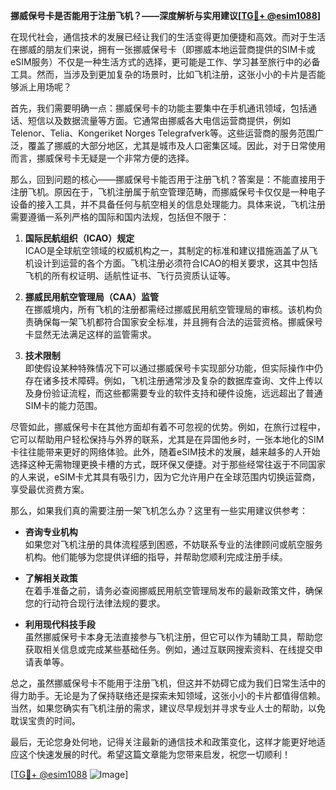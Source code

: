 **挪威保号卡是否能用于注册飞机？——深度解析与实用建议[[TG💪+ @esim1088](https://t.me/s/esim1088)]**

在现代社会，通信技术的发展已经让我们的生活变得更加便捷和高效。而对于生活在挪威的朋友们来说，拥有一张挪威保号卡（即挪威本地运营商提供的SIM卡或eSIM服务）不仅是一种生活方式的选择，更可能是工作、学习甚至旅行中的必备工具。然而，当涉及到更加复杂的场景时，比如飞机注册，这张小小的卡片是否能够派上用场呢？

首先，我们需要明确一点：挪威保号卡的功能主要集中在手机通讯领域，包括通话、短信以及数据流量等方面。它通常由挪威各大电信运营商提供，例如Telenor、Telia、Kongeriket Norges Telegrafverk等。这些运营商的服务范围广泛，覆盖了挪威的大部分地区，尤其是城市及人口密集区域。因此，对于日常使用而言，挪威保号卡无疑是一个非常方便的选择。

那么，回到问题的核心——挪威保号卡能否用于注册飞机？答案是：不能直接用于注册飞机。原因在于，飞机注册属于航空管理范畴，而挪威保号卡仅仅是一种电子设备的接入工具，并不具备任何与航空相关的信息处理能力。具体来说，飞机注册需要遵循一系列严格的国际和国内法规，包括但不限于：

1. **国际民航组织（ICAO）规定**  
   ICAO是全球航空领域的权威机构之一，其制定的标准和建议措施涵盖了从飞机设计到运营的各个方面。飞机注册必须符合ICAO的相关要求，这其中包括飞机的所有权证明、适航性证书、飞行员资质认证等。

2. **挪威民用航空管理局（CAA）监管**  
   在挪威境内，所有飞机的注册都需经过挪威民用航空管理局的审核。该机构负责确保每一架飞机都符合国家安全标准，并且拥有合法的运营资格。挪威保号卡显然无法满足这样的监管需求。

3. **技术限制**  
   即使假设某种特殊情况下可以通过挪威保号卡实现部分功能，但实际操作中仍存在诸多技术障碍。例如，飞机注册通常涉及复杂的数据库查询、文件上传以及身份验证流程，而这些都需要专业的软件支持和硬件设施，远远超出了普通SIM卡的能力范围。

尽管如此，挪威保号卡在其他方面却有着不可忽视的优势。例如，在旅行过程中，它可以帮助用户轻松保持与外界的联系，尤其是在异国他乡时，一张本地化的SIM卡往往能带来更好的网络体验。此外，随着eSIM技术的发展，越来越多的人开始选择这种无需物理更换卡槽的方式，既环保又便捷。对于那些经常往返于不同国家的人来说，eSIM卡尤其具有吸引力，因为它允许用户在全球范围内切换运营商，享受最优资费方案。

那么，如果我们真的需要注册一架飞机怎么办？这里有一些实用建议供参考：

- **咨询专业机构**  
  如果您对飞机注册的具体流程感到困惑，不妨联系专业的法律顾问或航空服务机构。他们能够为您提供详细的指导，并帮助您顺利完成注册手续。

- **了解相关政策**  
  在着手准备之前，请务必查阅挪威民用航空管理局发布的最新政策文件，确保您的行动符合现行法律法规的要求。

- **利用现代科技手段**  
  虽然挪威保号卡本身无法直接参与飞机注册，但它可以作为辅助工具，帮助您获取相关信息或完成某些基础任务。例如，通过互联网搜索资料、在线提交申请表单等。

总之，虽然挪威保号卡不能用于注册飞机，但这并不妨碍它成为我们日常生活中的得力助手。无论是为了保持联络还是探索未知领域，这张小小的卡片都值得信赖。当然，如果您确实有飞机注册的需求，建议尽早规划并寻求专业人士的帮助，以免耽误宝贵的时间。

最后，无论您身处何地，记得关注最新的通信技术和政策变化，这样才能更好地适应这个快速发展的时代。希望这篇文章能为您带来启发，祝您一切顺利！

[[TG💪+ @esim1088](https://t.me/s/esim1088) ![Image](https://i.postimg.cc/4NQfJmqS/Snipaste-2025-05-13-00-14-12.png)]